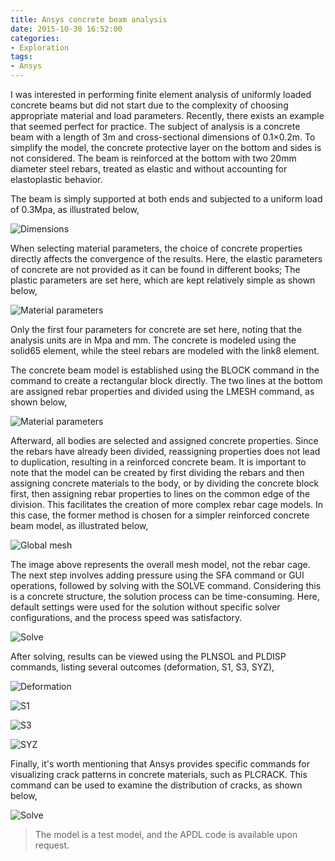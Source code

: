 ```yaml
---
title: Ansys concrete beam analysis
date: 2015-10-30 16:52:00
categories:
- Exploration
tags:
- Ansys
---
```


I was interested in performing finite element analysis of uniformly loaded concrete beams but did not start due to the complexity of choosing appropriate material and load parameters. Recently, there exists an example that seemed perfect for practice. The subject of analysis is a concrete beam with a length of 3m and cross-sectional dimensions of 0.1×0.2m. To simplify the model, the concrete protective layer on the bottom and sides is not considered. The beam is reinforced at the bottom with two 20mm diameter steel rebars, treated as elastic and without accounting for elastoplastic behavior. 

<!-- more -->

The beam is simply supported at both ends and subjected to a uniform load of 0.3Mpa, as illustrated below,

![Dimensions](/uploads/images/2015/Ansys_Concrete_Cal.svg)

When selecting material parameters, the choice of concrete properties directly affects the convergence of the results. Here, the elastic parameters of concrete are not provided as it can be found in different books; The plastic parameters are set here, which are kept relatively simple as shown below,

![Material parameters](/uploads/images/2015/Ansys_Concrete_Cal1.png)

Only the first four parameters for concrete are set here, noting that the analysis units are in Mpa and mm. The concrete is modeled using the solid65 element, while the steel rebars are modeled with the link8 element.

The concrete beam model is established using the BLOCK command in the command to create a rectangular block directly. The two lines at the bottom are assigned rebar properties and divided using the LMESH command, as shown below,

![Material parameters](/uploads/images/2015/Ansys_Concrete_Cal2.png)

Afterward, all bodies are selected and assigned concrete properties. Since the rebars have already been divided, reassigning properties does not lead to duplication, resulting in a reinforced concrete beam. It is important to note that the model can be created by first dividing the rebars and then assigning concrete materials to the body, or by dividing the concrete block first, then assigning rebar properties to lines on the common edge of the division. This facilitates the creation of more complex rebar cage models. In this case, the former method is chosen for a simpler reinforced concrete beam model, as illustrated below,

![Global mesh](/uploads/images/2015/Ansys_Concrete_Cal3.png)

The image above represents the overall mesh model, not the rebar cage. The next step involves adding pressure using the SFA command or GUI operations, followed by solving with the SOLVE command. Considering this is a concrete structure, the solution process can be time-consuming. Here, default settings were used for the solution without specific solver configurations, and the process speed was satisfactory.

![Solve](/uploads/images/2015/Ansys_Concrete_Cal4.png)

After solving, results can be viewed using the PLNSOL and PLDISP commands, listing several outcomes (deformation, S1, S3, SYZ),

![Deformation](/uploads/images/2015/Ansys_Concrete_Cal5.png)

![S1](/uploads/images/2015/Ansys_Concrete_Cal6.png)

![S3](/uploads/images/2015/Ansys_Concrete_Cal7.png)

![SYZ](/uploads/images/2015/Ansys_Concrete_Cal8.png)

Finally, it's worth mentioning that Ansys provides specific commands for visualizing crack patterns in concrete materials, such as PLCRACK. This command can be used to examine the distribution of cracks, as shown below,

![Solve](/uploads/images/2015/Ansys_Concrete_Cal9.png)

> The model is a test model, and the APDL code is available upon request.
